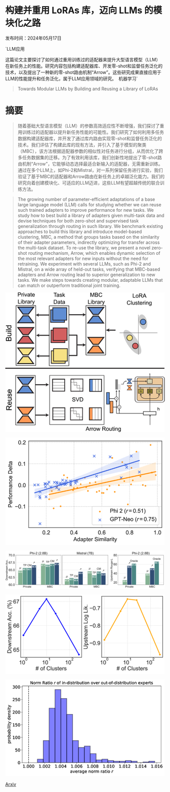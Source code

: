 # 构建并重用 LoRAs 库，迈向 LLMs 的模块化之路

发布时间：2024年05月17日

`LLM应用

这篇论文主要探讨了如何通过重用训练过的适配器来提升大型语言模型（LLM）在新任务上的性能。研究内容包括构建适配器库、开发零-shot和监督任务泛化的技术，以及提出了一种新的零-shot路由机制“Arrow”。这些研究成果直接应用于LLM的性能提升和任务泛化，属于LLM应用领域的研究。` `机器学习`

> Towards Modular LLMs by Building and Reusing a Library of LoRAs

# 摘要

> 随着基础大型语言模型（LLM）的参数高效适应性不断增强，我们探讨了重用训练过的适配器以提升新任务性能的可能性。我们研究了如何利用多任务数据构建适配器库，并开发了通过库内路由实现零-shot和监督任务泛化的技术。我们评估了构建此库的现有方法，并引入了基于模型的聚类（MBC），该方法根据适配器参数的相似性对任务进行分组，从而优化了跨多任务数据集的迁移。为了有效利用该库，我们创新性地提出了零-shot路由机制“Arrow”，它能够动态选择最适合新输入的适配器，无需重新训练。通过在多个LLM上，如Phi-2和Mistral，对一系列保留任务进行实验，我们验证了基于MBC的适配器和Arrow路由在新任务上的卓越泛化能力。我们的研究向着创建模块化、可适应的LLM迈进，这些LLM有望超越传统的联合训练方法。

> The growing number of parameter-efficient adaptations of a base large language model (LLM) calls for studying whether we can reuse such trained adapters to improve performance for new tasks. We study how to best build a library of adapters given multi-task data and devise techniques for both zero-shot and supervised task generalization through routing in such library. We benchmark existing approaches to build this library and introduce model-based clustering, MBC, a method that groups tasks based on the similarity of their adapter parameters, indirectly optimizing for transfer across the multi-task dataset. To re-use the library, we present a novel zero-shot routing mechanism, Arrow, which enables dynamic selection of the most relevant adapters for new inputs without the need for retraining. We experiment with several LLMs, such as Phi-2 and Mistral, on a wide array of held-out tasks, verifying that MBC-based adapters and Arrow routing lead to superior generalization to new tasks. We make steps towards creating modular, adaptable LLMs that can match or outperform traditional joint training.

![构建并重用 LoRAs 库，迈向 LLMs 的模块化之路](../../../paper_images/2405.11157/x1.png)

![构建并重用 LoRAs 库，迈向 LLMs 的模块化之路](../../../paper_images/2405.11157/x2.png)

![构建并重用 LoRAs 库，迈向 LLMs 的模块化之路](../../../paper_images/2405.11157/x3.png)

![构建并重用 LoRAs 库，迈向 LLMs 的模块化之路](../../../paper_images/2405.11157/x4.png)

![构建并重用 LoRAs 库，迈向 LLMs 的模块化之路](../../../paper_images/2405.11157/x5.png)

[Arxiv](https://arxiv.org/abs/2405.11157)